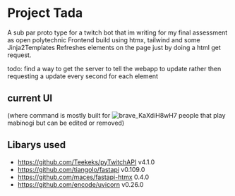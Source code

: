 # Project Tada

A sub par proto type for a twitch bot that im writing for my final assessment as open polytechnic
Frontend build using htmx, tailwind and some Jinja2Templates
Refreshes elements on the page just by doing a html get request.

todo: find a way to get the server to tell the webapp to update rather then requesting a update every second for each element

## current UI
(where command is mostly built for ![brave_KaXdiH8wH7](https://github.com/riskdoe/Project-Tada/assets/91177665/deab3c35-7c1a-4b0a-9a37-638a6aff2c87)
people that play mabinogi but can be edited or removed)




## Libarys used
- https://github.com/Teekeks/pyTwitchAPI v4.1.0
- https://github.com/tiangolo/fastapi v0.109.0
- https://github.com/maces/fastapi-htmx 0.4.0
- https://github.com/encode/uvicorn v0.26.0


